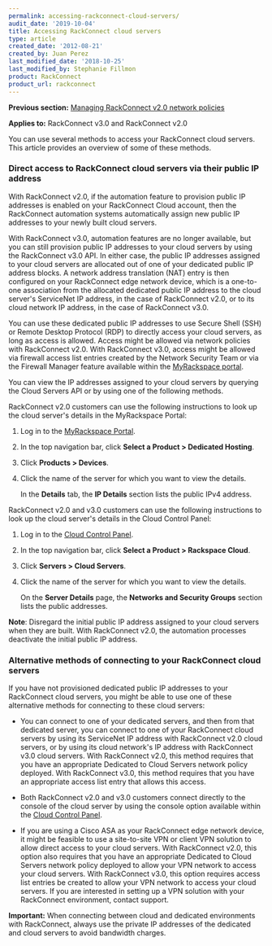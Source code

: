 ```yaml
---
permalink: accessing-rackconnect-cloud-servers/
audit_date: '2019-10-04'
title: Accessing RackConnect cloud servers
type: article
created_date: '2012-08-21'
created_by: Juan Perez
last_modified_date: '2018-10-25'
last_modified_by: Stephanie Fillmon
product: RackConnect
product_url: rackconnect
---
```


**Previous section:** [Managing RackConnect v2.0 network policies](/support/how-to/managing-rackconnect-v20-network-policies)

**Applies to:** RackConnect v3.0 and RackConnect v2.0

You can use several methods to access your RackConnect cloud servers.
This article provides an overview of some of these methods.

### Direct access to RackConnect cloud servers via their public IP address

With RackConnect v2.0, if the automation feature to provision public IP
addresses is enabled on your RackConnect Cloud account, then the
RackConnect automation systems automatically assign new public IP
addresses to your newly built cloud servers.

With RackConnect v3.0,
automation features are no longer available, but you can still provision
public IP addresses to your cloud servers by using the RackConnect v3.0
API. In either case, the public IP addresses assigned to your cloud
servers are allocated out of one of your dedicated public IP address
blocks. A network address translation (NAT) entry is then configured on
your RackConnect edge network device, which is a one-to-one association
from the allocated dedicated public IP address to the cloud server's
ServiceNet IP address, in the case of RackConnect v2.0, or to its cloud
network IP address, in the case of RackConnect v3.0.

You can use these dedicated public IP addresses to use Secure Shell (SSH) or
Remote Desktop Protocol (RDP) to
directly access your cloud servers, as long as access is allowed. Access
might be allowed via network policies with RackConnect v2.0. With
RackConnect v3.0, access might be allowed via firewall access list
entries created by the Network Security Team or via the Firewall Manager
feature available within the [MyRackspace portal](https://login.rackspace.com/).

You can view the IP addresses assigned to your cloud servers by querying
the Cloud Servers API or by using one of the following methods.

RackConnect v2.0 customers can use the following instructions to look up the
cloud server's details in the MyRackspace Portal:

1. Log in to the [MyRackspace Portal](https://login.rackspace.com/).
2. In the top navigation bar, click **Select a Product > Dedicated Hosting**.
3. Click **Products > Devices**.
4. Click the name of the server for which you want to view the details.

   In the **Details** tab, the **IP Details** section lists the public IPv4 address.

RackConnect v2.0 and v3.0 customers can use the following instructions to look
up the cloud server's details in the Cloud Control Panel:

1. Log in to the [Cloud Control Panel](https://login.rackspace.com/).
2. In the top navigation bar, click **Select a Product > Rackspace Cloud**.
3. Click **Servers > Cloud Servers**.
4. Click the name of the server for which you want to view the details.

   On the **Server Details** page, the **Networks and Security Groups** section
   lists the public addresses.

**Note**: Disregard the initial public IP address assigned to your cloud
servers when they are built. With RackConnect v2.0, the automation
processes deactivate the initial public IP address.

### Alternative methods of connecting to your RackConnect cloud servers

If you have not provisioned dedicated public IP addresses to your
RackConnect cloud servers, you might be able to use one of these
alternative methods for connecting to these cloud servers:

-   You can connect to one of your dedicated servers, and then from that
    dedicated server, you can connect to one of your RackConnect cloud
    servers by using its ServiceNet IP address with RackConnect v2.0
    cloud servers, or by using its cloud network's IP address with
    RackConnect v3.0 cloud servers. With RackConnect v2.0, this method
    requires that you have an appropriate Dedicated to Cloud Servers
    network policy deployed. With RackConnect v3.0, this method requires
    that you have an appropriate access list entry that allows
    this access.

-   Both RackConnect v2.0 and v3.0 customers connect directly to the console of the cloud server
    by using the console option available within the [Cloud Control
    Panel](https://login.rackspace.com/).

-   If you are using a Cisco ASA as your RackConnect edge network
    device, it might be feasible to use a site-to-site VPN or client VPN
    solution to allow direct access to your cloud servers. With
    RackConnect v2.0, this option also requires that you have an
    appropriate Dedicated to Cloud Servers network policy deployed to
    allow your VPN network to access your cloud servers. With
    RackConnect v3.0, this option requires access list entries be
    created to allow your VPN network to access your cloud servers. If
    you are interested in setting up a VPN solution with your
    RackConnect environment, contact support.

**Important:** When connecting between cloud and dedicated
environments with RackConnect, always use the private IP addresses of
the dedicated and cloud servers to avoid bandwidth charges.
